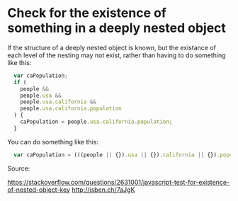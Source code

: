 # Check for the existence of something in a deeply nested object

If the structure of a deeply nested object is known, but the existance of each level of the nesting may not exist, rather than having to do something like this:

```javascript
  var caPopulation;
  if (
    people &&
    people.usa &&
    people.usa.california &&
    people.usa.california.population
  ) {
    caPopulation = people.usa.california.population;
  }
```

You can do something like this:

```javascript
  var caPopulation = (((people || {}).usa || {}).california || {}).population || null;
```

Source:

https://stackoverflow.com/questions/2631001/javascript-test-for-existence-of-nested-object-key
http://jsben.ch/7aJgK